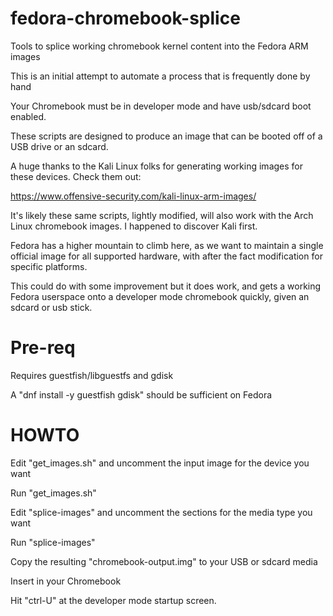 # fedora-chromebook-splice
Tools to splice working chromebook kernel content into the Fedora ARM images

This is an initial attempt to automate a process that is frequently done by hand

Your Chromebook must be in developer mode and have usb/sdcard boot enabled.

These scripts are designed to produce an image that can be booted off of a USB
drive or an sdcard.  

A huge thanks to the Kali Linux folks for generating working images for these
devices.  Check them out:

https://www.offensive-security.com/kali-linux-arm-images/

It's likely these same scripts, lightly modified, will also work with the
Arch Linux chromebook images.  I happened to discover Kali first.

Fedora has a higher mountain to climb here, as we want to maintain
a single official image for all supported hardware, with after the fact
modification for specific platforms.

This could do with some improvement but it does work, and gets a working Fedora
userspace onto a developer mode chromebook quickly, given an sdcard or usb stick.

# Pre-req

Requires guestfish/libguestfs and gdisk

A "dnf install -y guestfish gdisk" should be sufficient on Fedora


# HOWTO

Edit "get_images.sh" and uncomment the input image for the device you want

Run "get_images.sh"

Edit "splice-images" and uncomment the sections for the media type you want

Run "splice-images"

Copy the resulting "chromebook-output.img" to your USB or sdcard media

Insert in your Chromebook

Hit "ctrl-U" at the developer mode startup screen.

